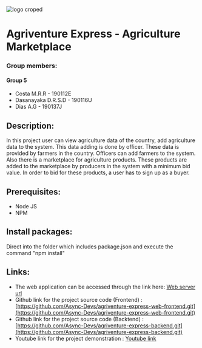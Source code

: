 ![logo croped](https://user-images.githubusercontent.com/89589832/202859250-e40743a0-17fd-4d3a-a3b2-2bfe5b2665e6.png)


# Agriventure Express - Agriculture Marketplace


### Group members: 

  #### Group 5

* Costa M.R.R - 190112E
* Dasanayaka D.R.S.D - 190116U
* Dias A.G - 190137J

## Description:

In this project user can view agriculture data of the country, add agriculture data to the system. This data adding is done by officer. These data is provided by farmers in the country. Officers can add farmers to the system. Also there is a marketplace for agriculture products. These products are added to the marketplace by producers in the system with a minimum bid value. In order to bid for these products, a user has to sign up as a buyer.

## Prerequisites:

* Node JS
* NPM

## Install packages:

Direct into the folder which includes package.json and execute the command "npm install"

## Links:

* The web application can be accessed through the link here: [Web server url](https://facebook.github.io/create-react-app/docs/troubleshooting#npm-run-build-fails-to-minify)
* Github link for the project source code (Frontend) : [https://github.com/Async-Devs/agriventure-express-web-frontend.git](https://github.com/Async-Devs/agriventure-express-web-frontend.git)
* Github link for the project source code (Backtend) : [https://github.com/Async-Devs/agriventure-express-backend.git](https://github.com/Async-Devs/agriventure-express-backend.git)
* Youtube link for the project demonstration : [Youtube link](https://facebook.github.io/create-react-app/docs/troubleshooting#npm-run-build-fails-to-minify)
